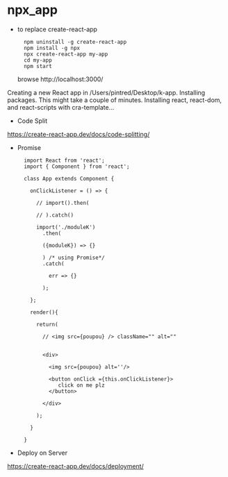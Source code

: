 # npx_app

* to replace create-react-app

        npm uninstall -g create-react-app
        npm install -g npx
        npx create-react-app my-app
        cd my-app
        npm start
    
    browse http://localhost:3000/
    

Creating a new React app in /Users/pintred/Desktop/k-app.
Installing packages. This might take a couple of minutes.
Installing react, react-dom, and react-scripts with cra-template...

* Code Split

https://create-react-app.dev/docs/code-splitting/

* Promise

        import React from 'react';
        import { Component } from 'react';

        class App extends Component {

          onClickListener = () => {

            // import().then(

            // ).catch()

            import('./moduleK')
              .then(

              ({moduleK}) => {}

              ) /* using Promise*/
              .catch(

                err => {}

              );

          };

          render(){

            return(

              // <img src={poupou} /> className="" alt=""


              <div>

                <img src={poupou} alt=''/>

                <button onClick ={this.onClickListener}>
                   click on me plz
                </button>

              </div>

            );

          }

        }

* Deploy on Server

https://create-react-app.dev/docs/deployment/

